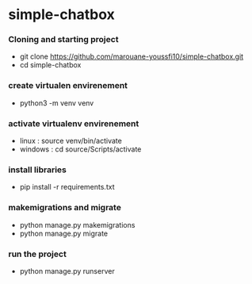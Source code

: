 # simple-chatbox

### Cloning and starting project
- git clone https://github.com/marouane-youssfi10/simple-chatbox.git
- cd simple-chatbox

### create virtualen envirenement
- python3 -m venv venv

### activate virtualenv envirenement

- linux : source venv/bin/activate
- windows : cd source/Scripts/activate

### install libraries
- pip install -r requirements.txt

### makemigrations and migrate
- python manage.py makemigrations
- python manage.py migrate

### run the project
- python manage.py runserver
